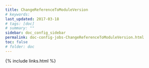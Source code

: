 ```yaml
---
title: ChangeReferenceToModuleVersion
# keywords:
last_updated: 2017-03-18
# tags: [doc]
# summary: ""
sidebar: doc_config_sidebar
permalink: doc-config-jobs-ChangeReferenceToModuleVersion.html
toc: false
# folder: doc
---
```


{% include links.html %}
 